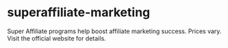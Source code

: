 # superaffiliate-marketing
Super Affiliate programs help boost affiliate marketing success. Prices vary. Visit the official website for details.
